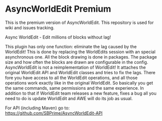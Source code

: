 AsyncWorldEdit Premium
======================
This is the premium version of AsyncWorldEdit. 
This repository is used for wiki and issues tracking.

Async WorldEdit - Edit millions of blocks without lag!

This plugin has only one function: eliminate the lag caused by the WorldEdit! 
This is done by replacing the WorldEdits session with an special asynchronous 
one. All the block drawing is done in packages. The package size and how often
the blocks are drawn are configurable in the config. AsyncWorldEdit is not a
reimplementation of WorldEdit! It attaches the original WorldEdit API and 
WorldEdit classes and tries to fix the lags. There fore you have access to all
the WorldEdit operations, and all those operations work exactly like in the 
original WorldEdit. So basically you get the same commands, same permissions 
and the same experience. In addition to that if WorldEdit team releases a new 
feature, fixes a bug all you need to do is update WorldEdit and AWE will do its
job as usual.

For API (including Maven) go to:
  https://github.com/SBPrime/AsyncWorldEdit-API
